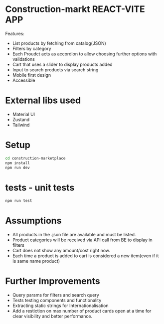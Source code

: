 # Construction-markt REACT-VITE APP

Features:

- List products by fetching from catalog(JSON)
- Filters by category
- Each Proudct acts as accordion to allow choosing further options with validations
- Cart that uses a slider to display products added
- Input to search products via search string
- Mobile first design
- Accessible

# External libs used

- Material UI
- Zustand
- Tailwind

# Setup

```bash
cd construction-marketplace
npm install
npm run dev
```

# tests - unit tests

```bash
npm run test
```

# Assumptions

- All products in the .json file are available and must be listed.
- Product categories will be received via API call from BE to display in filters
- Cart does not show any amount/cost right now.
- Each time a product is added to cart is considered a new item(even if it is same name product)

# Further Improvements

- Query params for filters and search query
- Tests testing components and functionality
- Extracting static strings for Internationalisation
- Add a restiction on max number of product cards open at a time for clear visibility and better performance.
